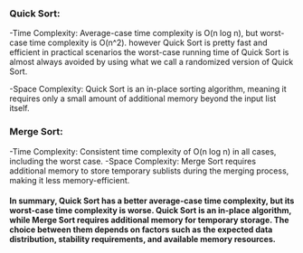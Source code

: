 ### Quick Sort:

-Time Complexity: Average-case time complexity is O(n log n), but worst-case time complexity is O(n^2).
however Quick Sort is pretty fast and efficient in practical scenarios the worst-case running time of Quick Sort is almost always avoided by using what we call a randomized version of Quick Sort.

-Space Complexity: Quick Sort is an in-place sorting algorithm, meaning it requires only a small amount of additional memory beyond the input list itself.




### Merge Sort:

-Time Complexity: Consistent time complexity of O(n log n) in all cases, including the worst case.
-Space Complexity: Merge Sort requires additional memory to store temporary sublists during the merging process, making it less memory-efficient.


#### In summary, Quick Sort has a better average-case time complexity, but its worst-case time complexity is worse. Quick Sort is an in-place algorithm, while Merge Sort requires additional memory for temporary storage. The choice between them depends on factors such as the expected data distribution, stability requirements, and available memory resources.
